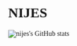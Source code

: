 # NIJES


<style type = "text/css">

 @font-face {

  font-family: 'Cafe24Ohsquareair';
  src: url('https://cdn.jsdelivr.net/gh/projectnoonnu/noonfonts_2202@1.0/Cafe24Ohsquareair.woff') format('woff');
  font-weight: normal;
  font-style: normal;
  }

body { 
  font-family: 'Cafe24Ohsquareair';
  }


Hi ! I'm Sejin.


</style>

![nijes's GitHub stats](https://github-readme-stats.vercel.app/api?username=nijes&show_icons=true&theme=moltack&count_private=true)

